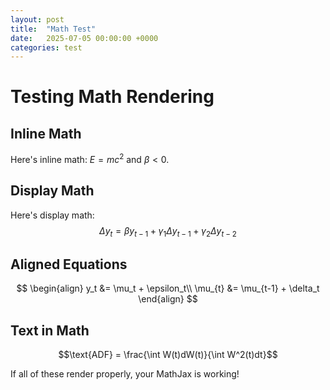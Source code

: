 ```yaml
---
layout: post
title:  "Math Test"
date:   2025-07-05 00:00:00 +0000
categories: test
---
```


# Testing Math Rendering

## Inline Math
Here's inline math: $E = mc^2$ and $\beta < 0$.

## Display Math
Here's display math:
$$\Delta y_t = \beta y_{t-1} + \gamma_1 \Delta y_{t-1} + \gamma_2 \Delta y_{t-2}$$

## Aligned Equations
$$
\begin{align}
y_t &= \mu_t + \epsilon_t\\
\mu_{t} &= \mu_{t-1} + \delta_t
\end{align}
$$

## Text in Math
$$\text{ADF} = \frac{\int W(t)dW(t)}{\int W^2(t)dt}$$

If all of these render properly, your MathJax is working!

